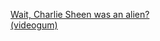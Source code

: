 ---
layout: post
wordpress_id: 1029
wordpress_url: http://noesbueno.com/archives/1029
date: '2011-02-25 17:59:49 -0600'
date_gmt: '2011-02-25 22:59:49 -0600'
body: |
  <p><a href="http://www.whatevs.net/post/3509183025">Wait, Charlie Sheen was an alien?<br />
  (videogum)</a></p>
---